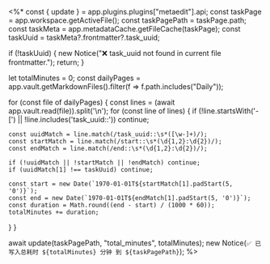 <%*
const { update } = app.plugins.plugins["metaedit"].api;
const taskPage = app.workspace.getActiveFile();
const taskPagePath = taskPage.path;
const taskMeta = app.metadataCache.getFileCache(taskPage);
const taskUuid = taskMeta?.frontmatter?.task_uuid;

if (!taskUuid) {
  new Notice("❌ task_uuid not found in current file frontmatter.");
  return;
}

let totalMinutes = 0;
const dailyPages = app.vault.getMarkdownFiles().filter(f => f.path.includes("Daily"));

for (const file of dailyPages) {
  const lines = (await app.vault.read(file)).split('\n');
  for (const line of lines) {
    if (!line.startsWith('- [') || !line.includes('task_uuid::')) continue;

    const uuidMatch = line.match(/task_uuid::\s*([\w-]+)/);
    const startMatch = line.match(/start::\s*(\d{1,2}:\d{2})/);
    const endMatch = line.match(/end::\s*(\d{1,2}:\d{2})/);

    if (!uuidMatch || !startMatch || !endMatch) continue;
    if (uuidMatch[1] !== taskUuid) continue;

    const start = new Date(`1970-01-01T${startMatch[1].padStart(5, '0')}`);
    const end = new Date(`1970-01-01T${endMatch[1].padStart(5, '0')}`);
    const duration = Math.round((end - start) / (1000 * 60));
    totalMinutes += duration;
  }
}

await update(taskPagePath, "total_minutes", totalMinutes);
new Notice(`✅ 已写入总耗时 ${totalMinutes} 分钟 到 ${taskPagePath}`);
%>